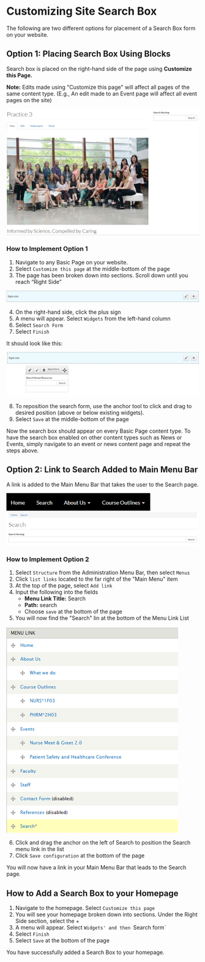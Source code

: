 # Customizing Site Search Box

The following are two different options for placement of a Search Box form on your website. 

## Option 1: Placing Search Box Using Blocks

Search box is placed on the right-hand side of the page using **Customize this Page.** 

**Note:** Edits made using "Customize this page" will affect all pages of the same content type. (E.g., An edit made to an Event page will affect all event pages on the site)

![Image of search box on right side example](/images/Search-form-option-1.png)

### How to Implement Option 1

1. Navigate to any Basic Page on your website. 
2. Select `Customize this page` at the middle-bottom of the page
3. The page has been broken down into sections. Scroll down until you reach “Right Side”

![Image of Basic Page Mini Panel Right Side](/images/search-form-mini-panel.png)

4. On the right-hand side, click the plus sign
5. A menu will appear. Select `Widgets` from the left-hand column
6. Select `Search Form`
7. Select `Finish`

It should look like this: 

![Image of Search Form inside mini panel](/images/search-form-move.png)

8. To reposition the search form, use the anchor tool to click and drag to desired position (above or below existing widgets).
9. Select `Save` at the middle-bottom of the page

Now the search box should appear on every Basic Page content type. To have the search box enabled on other content types such as News or Events, simply navigate to an event or news content page and repeat the steps above. 


## Option 2: Link to Search Added to Main Menu Bar

A link is added to the Main Menu Bar that takes the user to the Search page. 

![image of Main Menu Bar](/images/search-form-option-2.png)
![Image of search form page](/images/search-form-option-2a.png)

### How to Implement Option 2
1. Select `Structure` from the Administration Menu Bar, then select `Menus`
2. Click `list links` located to the far right of the "Main Menu" item
3. At the top of the page, select `Add link`
4. Input the following into the fields
   * **Menu Link Title:** Search
   * **Path:** search
   * Choose `save` at the bottom of the page
5. You will now find the "Search" lin at the bottom of the Menu Link List 

![Image of Drupal Main Menu links](/images/search-form-menu-links.png)

6. Click and drag the anchor on the left of Search to position the Search menu link in the list
7. Click `Save configuration` at the bottom of the page

You will now have a link in your Main Menu Bar that leads to the Search page.

## How to Add a Search Box to your Homepage

1. Navigate to the homepage. Select `Customize this page`
2. You will see your homepage broken down into sections. Under the Right Side section, select the + 
3. A menu will appear. Select `Widgets' and then `Search form`
4. Select `Finish`
5. Select `Save` at the bottom of the page 

You have successfully added a Search Box to your homepage. 

